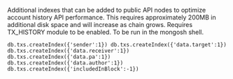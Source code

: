 Additional indexes that can be added to public API nodes to optimize account history API performance. This requires approximately 200MB in additional disk space and will increase as chain grows. Requires TX_HISTORY module to be enabled. To be run in the mongosh shell.

`db.txs.createIndex({'sender':1})
db.txs.createIndex({'data.target':1})
db.txs.createIndex({'data.receiver':1})
db.txs.createIndex({'data.pa':1})
db.txs.createIndex({'data.author':1})
db.txs.createIndex({'includedInBlock':-1})`
